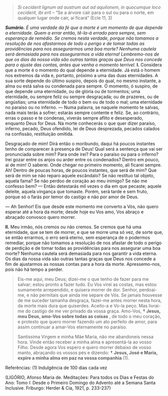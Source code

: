 > *Si ceciderit lignum ad austrum aut ad aquilonem, in quocumque loco ceciderit, ibi erit* – “Se a árvore cair para o sul ou para o norte, em qualquer lugar onde cair, aí ficará” (Ecle 11, 3)

***Sumário.** É uma verdade da fé que a morte é um momento de que depende a eternidade. Quem a errar então, tê-la-á errado para sempre, sem esperança de remédio. Se cremos nesta verdade, porque não tomamos a resolução de nos afastarmos de todo o perigo e de tomar todas as providências para nos assegurarmos uma boa morte? Nenhuma cautela será demasiada para nos assegurarmos a vida eterna! Lembremo-nos de que os dias da nossa vida são outras tantas graças que Deus nos concede para o ajuste das contas, antes que venha o momento terrível.* **I.** Considera que a morte é o momento do qual depende a eternidade. Já está o homem nos extremos da vida e, portanto, próximo a uma das duas eternidades. A sua sorte depende do último suspiro, depois do qual, no mesmo instante, a alma ou está salva ou condenada para sempre. Ó momento, ó suspiro, de que depende uma eternidade, ou de glória ou de tormentos; uma eternidade, ou sempre feliz ou sempre desgraçada; ou de prazeres, ou de angústias; uma eternidade de todo o bem ou de todo o mal; uma eternidade no paraíso ou no inferno. — Numa palavra, se naquele momento te salvas, nada mais terás a sofrer; estarás sempre contente e feliz. Se, ao contrário, erras o passo e te condenas, viverás sempre aflito e desesperado, enquanto Deus for Deus. Na morte conhecerás o que quer dizer paraíso, inferno, pecado, Deus ofendido, lei de Deus desprezada, pecados calados na confissão, restituição omitida.

Desgraçado de mim! Dirá então o moribundo, daqui há poucos instantes tenho de comparecer à presença de Deus! Qual será a sentença que vai ser pronunciada sobre mim? Para onde irei? Para o paraíso ou para o inferno? Irei gozar entre os anjos ou arder entre os condenados? Dentro em pouco, ai de mim! O saberei. Onde chegar no primeiro momento, ali ficarei sempre. Ah! Dentro de poucas horas, de poucos instantes, que será de mim? Que será de mim se não reparo aquele escândalo? Se não restituo tal objeto, aquela fama? Se não perdoo de coração ao meu inimigo? Se não me confesso bem? — Então detestarás mil vezes o dia em que pecaste; aquele deleite, aquela vingança que tomaste. Porém, será tarde e sem fruto, porque só o farás por temor do castigo e não por amor de Deus.

— Ah Senhor! Eis que desde este momento me converto a Vós, não quero esperar até a hora da morte; desde hoje eu Vos amo, Vos abraço e abraçado convosco quero morrer.

**II.** Meu irmão, nós cremos ou não cremos. Se cremos que há uma eternidade, que se tem de morrer, e que se morre uma só vez, de sorte que, se então errarmos, o erro será eterno, sem esperança de o podermos remediar, porque não tomamos a resolução de nos afastar de todo o perigo de perdição e de tomar todas as providências para nos assegurar uma boa morte? Nenhuma cautela será demasiada para nos garantir a vida eterna. Os dias da nossa vida são outras tantas graças que Deus nos concede a fim de ajustarmos as nossas contas para a hora da morte. Apressemo-nos, pois não há tempo a perder.

> Eis-me aqui, meu Deus; dizei-me o que tenho de fazer para me salvar; estou pronto a fazer tudo. Eu Vos virei as costas, mas estou sumamente arrependido, e quisera morrer de dor. Senhor, perdoai-me, e não permitais que ainda me separe de Vós. Se jamais houvesse de me suceder tamanha desgraça, fazei-me antes morrer nesta hora, da morte mais dura que quiserdes. Aceito-a e Vo-la peço. Mas livrai-me do castigo de me ver privado da vossa graça. Amo-Vos, **† Jesus, meu Deus, amo-Vos sobre todas as coisas** , de todo o meu coração, e protesto que quero morrer fazendo um ato perfeito de amor, para assim continuar a amar-Vos eternamente no paraíso.
>
> Santíssima Virgem e minha Mãe Maria, não me abandoneis nessa hora. Vinde então receber a minha alma e apresentá-la ao vosso Filho. Desde agora Vos espero e quero morrer debaixo de vosso manto, abraçando os vossos pés e dizendo: **† Jesus, José e Maria, expire a minha alma em paz na vossa companhia** (1).

Referências: (1) Indulgência de 100 dias cada vez

(LIGÓRIO, Afonso Maria de. Meditações: Para todos os Dias e Festas do Ano: Tomo I: Desde o Primeiro Domingo do Advento até a Semana Santa Inclusive. Friburgo: Herder & Cia, 1921, p. 233-237)
